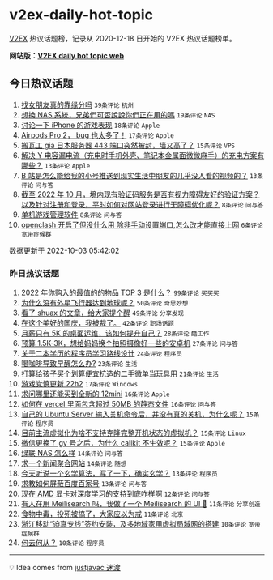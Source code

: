 # v2ex-daily-hot-topic

[V2EX](https://www.v2ex.com/) 热议话题榜，记录从 2020-12-18 日开始的 V2EX 热议话题榜单。

**网站版：[V2EX daily hot topic web](https://boojack.github.io/v2ex-daily-hot-topic-web/)**

## 今日热议话题

<!-- TODAY BEGIN -->

1. [找女朋友真的靠缘分吗](https://www.v2ex.com/t/884447) `39条评论` `杭州`
1. [想換 NAS 系統，兄弟們可否說說你們正在用的嗎](https://www.v2ex.com/t/884464) `19条评论` `NAS`
1. [讨论一下 iPhone 的游戏表现](https://www.v2ex.com/t/884465) `18条评论` `Apple`
1. [Airpods Pro 2， bug 也太多了！](https://www.v2ex.com/t/884461) `17条评论` `Apple`
1. [搬瓦工 gia 日本服务器 443 端口突然被封，墙又高了？](https://www.v2ex.com/t/884476) `15条评论` `VPS`
1. [解决 Y 电容漏电流（充电时手机外壳、笔记本金属面微微麻手）的充电方案有哪些？](https://www.v2ex.com/t/884451) `13条评论` `Apple`
1. [B 站是怎么能给我的小号推送到现实生活中朋友的几乎没人看的视频的？](https://www.v2ex.com/t/884442) `13条评论` `问与答`
1. [截至 2022 年 10 月，境内现有验证码服务是否有视力障碍友好的验证方案？以及针对注册和登录，平时如何对网站登录进行无障碍优化呢？](https://www.v2ex.com/t/884446) `8条评论` `问与答`
1. [单机游戏管理软件](https://www.v2ex.com/t/884439) `8条评论` `问与答`
1. [openclash 开启了但没什么用 除非手动设置端口,怎么改才能直接上网](https://www.v2ex.com/t/884468) `6条评论` `宽带症候群`

数据更新于 2022-10-03 05:42:02

<!-- TODAY END -->

### 昨日热议话题

<!-- YESTERDAY BEGIN -->

1. [2022 年你购入的最值的的物品 TOP 3 是什么？](https://www.v2ex.com/t/884360) `99条评论` `买买买`
1. [为什么没有外星飞行器达到地球呢？](https://www.v2ex.com/t/884378) `50条评论` `奇思妙想`
1. [看了 shuax 的文章，给大家提个醒](https://www.v2ex.com/t/884320) `49条评论` `分享发现`
1. [在这个美好的国庆，我被裁了。](https://www.v2ex.com/t/884316) `42条评论` `职场话题`
1. [月薪只有 5K 的桌面运维，该如何提升自己？](https://www.v2ex.com/t/884355) `28条评论` `酷工作`
1. [预算 1.5K-3K，想给妈妈换个拍照摄像好一些的安卓机](https://www.v2ex.com/t/884324) `27条评论` `问与答`
1. [关于二本学历的程序员学习路线设计](https://www.v2ex.com/t/884392) `24条评论` `程序员`
1. [喝咖啡导致早醒怎么办?](https://www.v2ex.com/t/884319) `23条评论` `生活`
1. [打算给孩子买个划算便宜抗造的二手微单当玩具用](https://www.v2ex.com/t/884366) `21条评论` `生活`
1. [游戏党慎更新 22h2](https://www.v2ex.com/t/884419) `17条评论` `Windows`
1. [求问哪里还能买到全新的 12mini](https://www.v2ex.com/t/884391) `16条评论` `Apple`
1. [如何在 vercel 里面包含超过 50MB 的静态文件](https://www.v2ex.com/t/884346) `16条评论` `问与答`
1. [自己的 Ubuntu Server 输入关机命令后，并没有真的关机，为什么呢？](https://www.v2ex.com/t/884404) `15条评论` `程序员`
1. [目前主流虚拟化为啥不支持克隆完整开机状态的虚拟机？](https://www.v2ex.com/t/884401) `15条评论` `Linux`
1. [微信更换了 gv 号之后，为什么 callkit 不生效呢？](https://www.v2ex.com/t/884344) `15条评论` `Apple`
1. [绿联 NAS 怎么样](https://www.v2ex.com/t/884365) `14条评论` `问与答`
1. [求一个新闻聚合网站](https://www.v2ex.com/t/884315) `14条评论` `随想`
1. [今天听说一个玄学算法，写了一下，确实玄学？](https://www.v2ex.com/t/884426) `13条评论` `程序员`
1. [求教如何屏蔽百度百家号](https://www.v2ex.com/t/884318) `13条评论` `问与答`
1. [现在 AMD 显卡对深度学习的支持到底咋样啊](https://www.v2ex.com/t/884317) `12条评论` `问与答`
1. [有人在用 Meilisearch 吗，我做了一个 Meilisearch 的 UI 🥳](https://www.v2ex.com/t/884384) `11条评论` `分享创造`
1. [食物中毒，投死被搞了，大家应以为戒](https://www.v2ex.com/t/884420) `11条评论` `北京`
1. [浙江移动“迫真专线”签约安装，及多地域家用虚拟局域网的搭建](https://www.v2ex.com/t/884400) `10条评论` `宽带症候群`
1. [何去何从？](https://www.v2ex.com/t/884372) `10条评论` `程序员`

<!-- YESTERDAY END -->

---

💡 Idea comes from [justjavac 迷渡](https://github.com/justjavac/)
